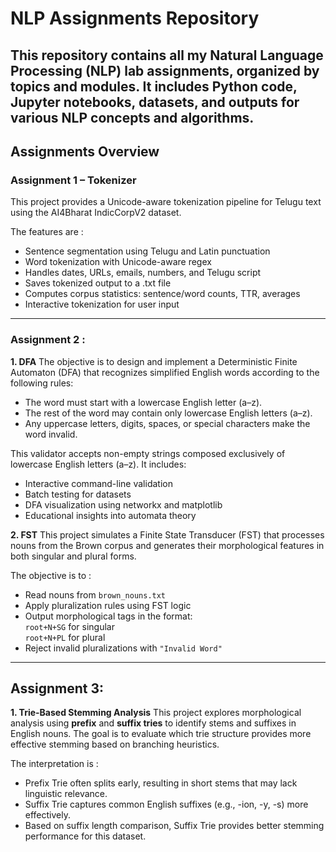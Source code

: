 # NLP Assignments Repository

This repository contains all my **Natural Language Processing (NLP)** lab assignments, organized by topics and modules. It includes Python code, Jupyter notebooks, datasets, and outputs for various NLP concepts and algorithms.
---

## Assignments Overview

### **Assignment 1 – Tokenizer**
This project provides a Unicode-aware tokenization pipeline for Telugu text using the AI4Bharat IndicCorpV2 dataset.

The features are : 

- Sentence segmentation using Telugu and Latin punctuation
- Word tokenization with Unicode-aware regex
- Handles dates, URLs, emails, numbers, and Telugu script
- Saves tokenized output to a .txt file
- Computes corpus statistics: sentence/word counts, TTR, averages
- Interactive tokenization for user input

---

### **Assignment 2 :**

**1. DFA**
The objective is to design and implement a Deterministic Finite Automaton (DFA) that recognizes simplified English words according to the following rules:

- The word must start with a lowercase English letter (a–z).
- The rest of the word may contain only lowercase English letters (a–z).
- Any uppercase letters, digits, spaces, or special characters make the word invalid.

This validator accepts non-empty strings composed exclusively of lowercase English letters (a–z). It includes:

- Interactive command-line validation
- Batch testing for datasets
- DFA visualization using networkx and matplotlib
- Educational insights into automata theory

**2. FST**
This project simulates a Finite State Transducer (FST) that processes nouns from the Brown corpus and generates their morphological features in both singular and plural forms.

The objective is to : 
- Read nouns from `brown_nouns.txt`
- Apply pluralization rules using FST logic
- Output morphological tags in the format:  
  `root+N+SG` for singular  
  `root+N+PL` for plural
- Reject invalid pluralizations with `"Invalid Word"`

---

## **Assignment 3:**

**1. Trie-Based Stemming Analysis**
This project explores morphological analysis using **prefix** and **suffix tries** to identify stems and suffixes in English nouns. The goal is to evaluate which trie structure provides more effective stemming based on branching heuristics.

The interpretation is :
- Prefix Trie often splits early, resulting in short stems that may lack linguistic relevance.
- Suffix Trie captures common English suffixes (e.g., -ion, -y, -s) more effectively.
- Based on suffix length comparison, Suffix Trie provides better stemming performance for this dataset.




